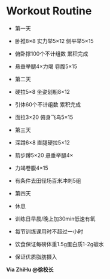 # Workout Routine

* 第一天
* 卧推8×8 实力举5×12 侧平举5×15
* 俯卧撑100个不计组数 累积完成
* 悬垂举腿4×力竭 卷腹5×15

* 第二天
* 硬拉5×8 坐姿划船8×12
* 引体60个不计组数 累积完成
* 面拉3×20 俯身飞鸟5×15

* 第三天
* 深蹲6×8 直腿硬拉5×12
* 箭步蹲5×20 悬垂举腿4×
* 力竭卷腹4×15
* 有条件去田径场百米冲刺5组

* 第四天
* 休息

* 训练日早晨/晚上加30min低速有氧
* 每节训练课用时不超过一小时
* 饮食保证每磅体重1.5g蛋白质1-2g碳水
* 保证优质脂肪摄入

**Via ZhiHu @徐校长**